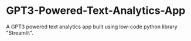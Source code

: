 # GPT3-Powered-Text-Analytics-App
A GPT3 powered text analytics app built using low-code python library "Streamlit".
